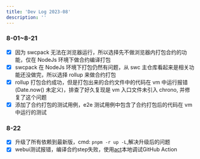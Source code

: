 ```yaml
---
title: 'Dev Log 2023-08'
description: ''
---
```


### 8-01~8-21

- [x] 因为 swcpack 无法在浏览器运行，所以选择先不做浏览器内打包合约的功能，仅在 NodeJs 环境下做合约编译打包
- [x] swcpack 在 NodeJs 环境下打包仍然有问题，从 swc 主仓库看起来是相关功能还没做完，所以选择 rollup 来做合约打包
- [x] rollup 打包合约成功，但是打包出来的合约文件中的代码在 vm 中运行报错(Date.now() 未定义)，排查了好久复现是 vm 入口文件未引入 chrono, 并修复了这个问题
- [x] 添加了合约打包的测试用例，e2e 测试用例中包含了合约打包后的代码在 vm 中运行的测试

### 8-22

- [x] 升级了所有依赖到最新版，cmd: `pnpm -r up -L`,解决升级后的问题
- [x] webui测试报错，编译合约step失败，使用[act](https://github.com/nektos/act)本地调试GitHub Action
